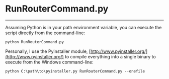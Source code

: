 # RunRouterCommand.py #
----------

Assuming Python is in your path environment variable, you can execute the
script directly from the command-line:


    python RunRouterCommand.py

Personally, I use the Pyinstaller module, [http://www.pyinstaller.org/](http://www.pyinstaller.org/)
to compile everything into a single binary to execute from the Windows
command-line:

    python C:\path\to\pyinstaller.py RunRouterCommand.py --onefile
